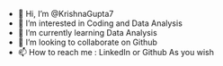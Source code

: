 - 👋 Hi, I’m @KrishnaGupta7
- 👀 I’m interested in Coding and Data Analysis
- 🌱 I’m currently learning Data Analysis
- 💞️ I’m looking to collaborate on Github
- 📫 How to reach me : LinkedIn or Github As you wish

<!---
KrishnaGupta7/KrishnaGupta7 is a ✨ special ✨ repository because its `README.md` (this file) appears on your GitHub profile.
You can click the Preview link to take a look at your changes.
--->
